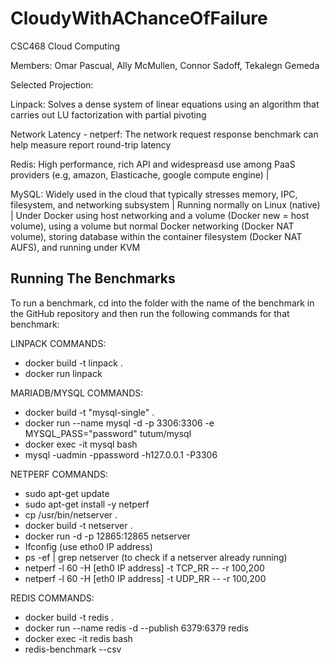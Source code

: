 # CloudyWithAChanceOfFailure
CSC468 Cloud Computing

Members: Omar Pascual, Ally McMullen, Connor Sadoff, Tekalegn Gemeda


Selected Projection:

Linpack: Solves a dense system of linear equations using an algorithm that carries out LU factorization with partial pivoting

Network Latency - netperf: The network request response benchmark can help measure report round-trip latency

Redis: High performance, rich API and widespreasd use among PaaS providers (e.g, amazon, Elasticache, google compute engine) |

MySQL: Widely used in the cloud that typically stresses memory, IPC, filesystem, and networking subsystem | Running normally on Linux (native) | Under Docker using host networking and a volume (Docker new = host volume), using a volume but normal Docker networking (Docker NAT volume), storing database within the container filesystem (Docker NAT AUFS), and running under KVM




## Running The Benchmarks
To run a benchmark, cd into the folder with the name of the benchmark in the GitHub repository and then run the following commands for that benchmark: 




LINPACK COMMANDS:
- docker build -t linpack .
- docker run linpack


MARIADB/MYSQL COMMANDS:
- docker build -t "mysql-single" .
- docker run --name mysql -d -p 3306:3306 -e MYSQL_PASS="password" tutum/mysql
- docker exec -it mysql bash
- mysql -uadmin -ppassword -h127.0.0.1 -P3306


NETPERF COMMANDS:
- sudo apt-get update
- sudo apt-get install -y netperf
- cp /usr/bin/netserver .
- docker build -t netserver .
- docker run -d -p 12865:12865 netserver
- Ifconfig (use etho0 IP address)
- ps -ef | grep netserver (to check if a netserver already running)
- netperf -l 60 -H [eth0 IP address] -t TCP_RR -- -r 100,200
- netperf -l 60 -H [eth0 IP address] -t UDP_RR -- -r 100,200


REDIS COMMANDS:
 - docker build -t redis .
 - docker run --name redis -d --publish 6379:6379 redis
 - docker exec -it redis bash
 - redis-benchmark --csv
 
